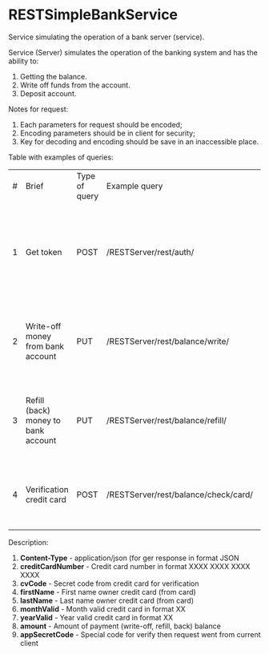 # RESTSimpleBankService
Service simulating the operation of a bank server (service).

Service (Server) simulates the operation of the banking system and has the ability to:

1. Getting the balance.
2. Write off funds from the account.
3. Deposit account.

Notes for request:
1. Each parameters for request should be encoded;
2. Encoding parameters should be in client for security;
3. Key for decoding and encoding should be save in an inaccessible place.


Table with examples of queries:
<table>
    <tr>
        <td>#</td>
        <td>Brief</td>
        <td>Type of query</td>
        <td>Example query</td>
        <td>Parameters</td>
        <td>Success</td>
    </tr>
    <tr>
        <td>1</td>
        <td>Get token</td>
        <td>POST</td>
        <td>/RESTServer/rest/auth/</td>
        <td>
            <ol>
                <li>Content-Type</li>
                <li>creditCardNumber</li>
                <li>cvCode</li>
                <li>firstName</li>             
                <li>lastName</li>
                <li>monthValid</li>
                <li>yearValid</li>
                <li>appSecretCode</li>
            </ol>
        </td>
        <td>status and message in format JSON</td>
    </tr>     
    <tr>
        <td>2</td>
        <td>Write-off money from bank account</td>
        <td>PUT</td>
        <td>/RESTServer/rest/balance/write/</td>
        <td>
            <ol>
                <li>Content-Type</li>
                <li>tokenRest</li>
                <li>cardNumber</li>
                <li>amount</li>
                <li>cvCode</li>
                <li>appSecretCode</li>
            </ol>
        </td>
        <td>status and message in format JSON</td>
    </tr>
    <tr>
        <td>3</td>
        <td>Refill (back) money to bank account</td>
        <td>PUT</td>
        <td>/RESTServer/rest/balance/refill/</td>
        <td>
            <ol>
                <li>Content-Type</li>
                <li>tokenRest</li>
                <li>cardNumber</li>
                <li>amount</li>
                <li>cvCode</li>
                <li>appSecretCode</li>
            </ol>
        </td>
        <td>status and message in format JSON</td>
    </tr>
    <tr>
        <td>4</td>
        <td>Verification credit card</td>
        <td>POST</td>
        <td>/RESTServer/rest/balance/check/card/</td>
        <td>
            <ol>
                <li>Content-Type</li>
                <li>tokenRest</li>
                <li>cardNumber</li>
                <li>cvCode</li>
                <li>appSecretCode</li>
            </ol>
        </td>
        <td>status and message in format JSON</td>
    </tr>
</table>

Description:
<ol>
    <li><b>Content-Type</b> - application/json (for ger response in format JSON</li>
    <li><b>creditCardNumber</b> - Credit card number in format XXXX XXXX XXXX XXXX</li>
    <li><b>cvCode</b> - Secret code from credit card for verification</li>
    <li><b>firstName</b> - First name owner credit card (from card)</li>             
    <li><b>lastName</b> - Last name owner credit card (from card)</li>
    <li><b>monthValid</b> - Month valid credit card in format XX</li>
    <li><b>yearValid</b> - Year valid credit card in format XX</li>
    <li><b>amount</b> - Amount of payment (write-off, refill, back) balance</li>
    <li><b>appSecretCode</b> - Special code for verify then request went from current client</li>
</ol>
